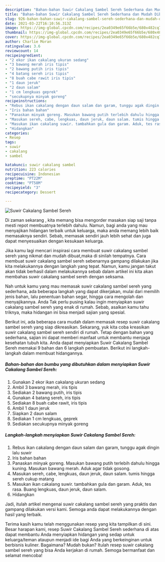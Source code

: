 ```yaml
---
description: "Bahan-bahan Suwir Cakalang Sambel Sereh Sederhana dan Mudah Dibuat"
title: "Bahan-bahan Suwir Cakalang Sambel Sereh Sederhana dan Mudah Dibuat"
slug: 926-bahan-bahan-suwir-cakalang-sambel-sereh-sederhana-dan-mudah-dibuat
date: 2021-03-22T16:10:56.313Z
image: https://img-global.cpcdn.com/recipes/2ea0349e65f66b5e/680x482cq70/suwir-cakalang-sambel-sereh-foto-resep-utama.jpg
thumbnail: https://img-global.cpcdn.com/recipes/2ea0349e65f66b5e/680x482cq70/suwir-cakalang-sambel-sereh-foto-resep-utama.jpg
cover: https://img-global.cpcdn.com/recipes/2ea0349e65f66b5e/680x482cq70/suwir-cakalang-sambel-sereh-foto-resep-utama.jpg
author: Charlie Moran
ratingvalue: 3.6
reviewcount: 14
recipeingredient:
- "2 ekor ikan cakalang ukuran sedang"
- "3 bawang merah iris tipis"
- "2 bawang putih iris tipis"
- "4 batang sereh iris tipis"
- "8 buah cabe rawit iris tipis"
- "1 daun jeruk"
- "2 daun salam"
- "1 cm lengkuas geprek"
- "secukupnya minyak goreng"
recipeinstructions:
- "Rebus ikan cakalang dengan daun salam dan garam, tunggu agak dingin lalu suwir"
- "Iris bahan bahan"
- "Panaskan minyak goreng. Masukan bawang putih terlebih dahulu hingga kuning. Masukan bawang merah. Aduk agar tidak gosong."
- "Masukan sereh, cabe, lengkuas, daun jeruk, daun salam. tumis hingga sereh cukup matang"
- "Masukan ikan cakalang suwir. tambahkan gula dan garam. Aduk, tes rasa. Buang lengkuas, daun jeruk, daun salam."
- "Hidangkan"
categories:
- Resep
tags:
- suwir
- cakalang
- sambel

katakunci: suwir cakalang sambel 
nutrition: 223 calories
recipecuisine: Indonesian
preptime: "PT22M"
cooktime: "PT58M"
recipeyield: "3"
recipecategory: Dessert

---
```



![Suwir Cakalang Sambel Sereh](https://img-global.cpcdn.com/recipes/2ea0349e65f66b5e/680x482cq70/suwir-cakalang-sambel-sereh-foto-resep-utama.jpg)

Di zaman  sekarang , kita memang bisa mengorder masakan siap saji tanpa mesti repot membuatnya terlebih dahulu. Namun, bagi anda yang mau menyajikan hidangan terbaik untuk keluarga, maka anda memang lebih baik memasaknya sendiri. Sebab, memasak sendiri jauh lebih sehat dan juga dapat menyesuaikan dengan kesukaan keluarga.

Jika kamu lagi mencari inspirasi cara membuat suwir cakalang sambel sereh yang nikmat dan mudah dibuat,maka di sinilah tempatnya. Cara membuat suwir cakalang sambel sereh  sebenarnya gampang dilakukan jika kita melakukannya dengan langkah yang tepat. Namun, kamu jangan takut akan tidak berhasil dalam melakukannya 
sebab dalam artikel ini kita akan membahas suwir cakalang sambel sereh dengan seksama.  



Nah untuk kamu yang mau memasak suwir cakalang sambel sereh yang sederhana, ada beberapa langkah yang dapat dikerjakan, mulai dari memilih jenis bahan, lalu penentuan bahan segar, hingga cara mengolah dan menyajikannya. Anda Tak perlu pusing kalau ingin menyiapkan suwir cakalang sambel sereh yang enak di rumah. Sebab, asalkan kamu  tahu triknya, maka hidangan ini bisa menjadi sajian yang spesial.

Berikut ini, ada beberapa cara mudah dalam memasak resep suwir cakalang sambel sereh yang siap dikreasikan. Sekarang, yuk kita coba kreasikan suwir cakalang sambel sereh sendiri di rumah. Tetap dengan bahan yang sederhana, sajian ini dapat memberi manfaat untuk membantu menjaga kesehatan tubuh kita. Anda dapat menyiapkan Suwir Cakalang Sambel Sereh memakai 9 bahan dan 6 langkah pembuatan. Berikut ini langkah-langkah dalam membuat hidangannya.

<!--inarticleads1-->

##### Bahan-bahan dan bumbu yang dibutuhkan dalam menyiapkan Suwir Cakalang Sambel Sereh:

1. Gunakan 2 ekor ikan cakalang ukuran sedang
1. Ambil 3 bawang merah, iris tipis
1. Sediakan 2 bawang putih, iris tipis
1. Gunakan 4 batang sereh, iris tipis
1. Sediakan 8 buah cabe rawit, iris tipis
1. Ambil 1 daun jeruk
1. Siapkan 2 daun salam
1. Sediakan 1 cm lengkuas, geprek
1. Sediakan secukupnya minyak goreng




<!--inarticleads2-->

##### Langkah-langkah menyiapkan Suwir Cakalang Sambel Sereh:

1. Rebus ikan cakalang dengan daun salam dan garam, tunggu agak dingin lalu suwir
1. Iris bahan bahan
1. Panaskan minyak goreng. Masukan bawang putih terlebih dahulu hingga kuning. Masukan bawang merah. Aduk agar tidak gosong.
1. Masukan sereh, cabe, lengkuas, daun jeruk, daun salam. tumis hingga sereh cukup matang
1. Masukan ikan cakalang suwir. tambahkan gula dan garam. Aduk, tes rasa. Buang lengkuas, daun jeruk, daun salam.
1. Hidangkan




Jadi, itulah artikel mengenai  suwir cakalang sambel sereh  yang praktis dan gampang dilakukan versi kami. Semoga anda dapat melakukannya dengan hasil yang terbaik. 

Terima kasih kamu telah menggunakan resep yang kita tampilkan di sini. Besar harapan kami, resep  Suwir Cakalang Sambel Sereh sederhana di atas dapat membantu Anda menyiapkan hidangan yang sedap untuk keluarga/teman ataupun menjadi ide bagi Anda yang berkeinginan untuk berbisnis kuliner. Bagaimana? Mudah bukan? Itulah resep suwir cakalang sambel sereh yang bisa Anda kerjakan di rumah. Semoga bermanfaat dan selamat mencoba!

